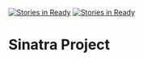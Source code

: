 [![Stories in Ready](https://badge.waffle.io/clburns107/02-29-pair-project.png?label=ready&title=Ready)](https://waffle.io/clburns107/02-29-pair-project)
[![Stories in Ready](https://badge.waffle.io/amymariewall/02-29-pair-project.png?label=ready&title=Ready)](https://waffle.io/amymariewall/02-29-pair-project)
# Sinatra Project

